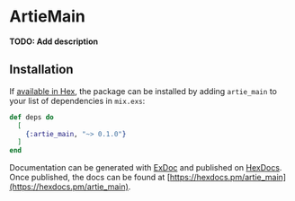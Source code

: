 # ArtieMain

**TODO: Add description**

## Installation

If [available in Hex](https://hex.pm/docs/publish), the package can be installed
by adding `artie_main` to your list of dependencies in `mix.exs`:

```elixir
def deps do
  [
    {:artie_main, "~> 0.1.0"}
  ]
end
```

Documentation can be generated with [ExDoc](https://github.com/elixir-lang/ex_doc)
and published on [HexDocs](https://hexdocs.pm). Once published, the docs can
be found at [https://hexdocs.pm/artie_main](https://hexdocs.pm/artie_main).

